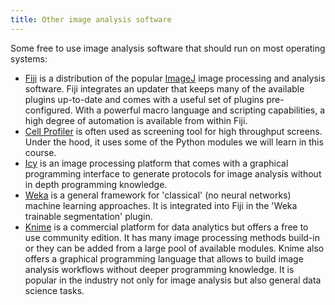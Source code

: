 ```yaml
---
title: Other image analysis software
---
```

Some free to use image analysis software that should run on most operating systems:
  * [Fiji](https://fiji.sc) is a distribution of the popular [ImageJ](https://imagej.net/Welcome) image processing and analysis software. Fiji integrates an updater that keeps many of the available plugins up-to-date and comes with a useful set of plugins pre-configured. With a powerful macro language and scripting capabilities, a high degree of automation is available from within Fiji.
  * [Cell Profiler](https://cellprofiler.org/) is often used as screening tool for high throughput screens. Under the hood, it uses some of the Python modules we will learn in this course.
  * [Icy](http://icy.bioimageanalysis.org/) is an image processing platform that comes with a graphical programming interface to generate protocols for image analysis without in depth programming knowledge.
  * [Weka](https://www.cs.waikato.ac.nz/ml/weka/) is a general framework for 'classical' (no neural networks) machine learning approaches. It is integrated into Fiji in the 'Weka trainable segmentation' plugin.
  * [Knime](https://www.knime.com/) is a commercial platform for data analytics but offers a free to use community edition. It has many image processing methods build-in or they can be added from a large pool of available modules. Knime also offers a graphical programming language that allows to build image analysis workflows without deeper programming knowledge. It is popular in the industry not only for image analysis but also general data science tasks.
